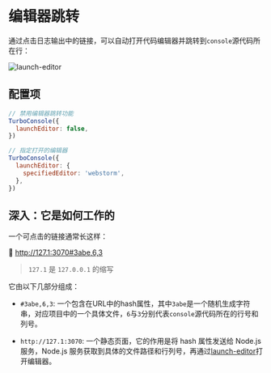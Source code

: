 # 编辑器跳转

通过点击日志输出中的链接，可以自动打开代码编辑器并跳转到`console`源代码所在行：

![launch-editor](https://static.yuy1n.io/launch-editor.gif)

## 配置项

```js
// 禁用编辑器跳转功能
TurboConsole({
  launchEditor: false,
})

// 指定打开的编辑器
TurboConsole({
  launchEditor: {
    specifiedEditor: 'webstorm',
  },
})
```

## 深入：它是如何工作的

一个可点击的链接通常长这样：

<span class="bg-#00DC8250 px-5px py-2px rd-5px">
🔦
<a href="">
http://127.1:3070#3abe,6,3
</a>
</span>

> `127.1` 是 `127.0.0.1` 的缩写

它由以下几部分组成：

- `#3abe,6,3`: 一个包含在URL中的hash属性，其中`3abe`是一个随机生成字符串，对应项目中的一个具体文件，`6`与`3`分别代表`console`源代码所在的行号和列号。

- `http://127.1:3070`: 一个静态页面，它的作用是将 hash 属性发送给 Node.js 服务，Node.js 服务获取到具体的文件路径和行列号，再通过[launch-editor](https://github.com/yyx990803/launch-editor)打开编辑器。
